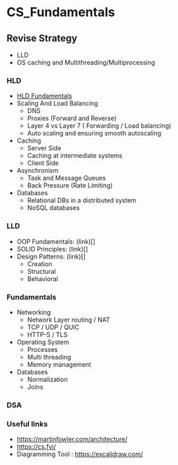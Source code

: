 # CS_Fundamentals


## Revise Strategy
- LLD
- OS caching and Multithreading/Multiprocessing

### HLD
- [HLD Fundamentals](./HighLevelDesign/Components/Fundamentals/Readme.md)
- Scaling And Load Balancing
    - DNS
    - Proxies (Forward and Reverse)
    - Layer 4 vs Layer 7 ( Forwarding / Load balancing)
    - Auto scaling and ensuring smooth autoscaling
- Caching
    - Server Side
    - Caching at intermediate systems
    - Client Side
- Asynchronism 
    - Task and Message Queues
    - Back Pressure (Rate Limiting)
- Databases
    - Relational DBs in a distributed system
    - NoSQL databases


### LLD
- OOP Fundamentals: (link)[]
- SOLID Principles: (link)[]
- Design Patterns: (link)[]
    - Creation
    - Structural
    - Behavioral

### Fundamentals
- Networking
    - Network Layer routing / NAT
    - TCP / UDP / QUIC
    - HTTP-S / TLS 
- Operating System
    - Processes
    - Multi threading
    - Memory management
- Databases
    - Normalization
    - Joins

### DSA


### Useful links
- https://martinfowler.com/architecture/
- https://cs.fyi/
- Diagramming Tool : https://excalidraw.com/